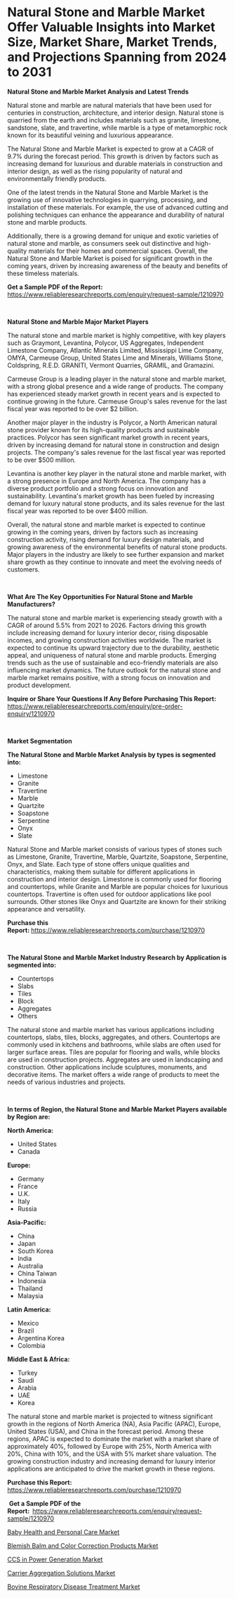 <p><h1>Natural Stone and Marble Market Offer Valuable Insights into Market Size, Market Share, Market Trends, and Projections Spanning from 2024 to 2031</h1></p><p><strong>Natural Stone and Marble Market Analysis and Latest Trends</strong></p>
<p><p>Natural stone and marble are natural materials that have been used for centuries in construction, architecture, and interior design. Natural stone is quarried from the earth and includes materials such as granite, limestone, sandstone, slate, and travertine, while marble is a type of metamorphic rock known for its beautiful veining and luxurious appearance.</p><p>The Natural Stone and Marble Market is expected to grow at a CAGR of 9.7% during the forecast period. This growth is driven by factors such as increasing demand for luxurious and durable materials in construction and interior design, as well as the rising popularity of natural and environmentally friendly products.</p><p>One of the latest trends in the Natural Stone and Marble Market is the growing use of innovative technologies in quarrying, processing, and installation of these materials. For example, the use of advanced cutting and polishing techniques can enhance the appearance and durability of natural stone and marble products.</p><p>Additionally, there is a growing demand for unique and exotic varieties of natural stone and marble, as consumers seek out distinctive and high-quality materials for their homes and commercial spaces. Overall, the Natural Stone and Marble Market is poised for significant growth in the coming years, driven by increasing awareness of the beauty and benefits of these timeless materials.</p></p>
<p><strong>Get a Sample PDF of the Report:&nbsp;</strong> <a href="https://www.reliableresearchreports.com/enquiry/request-sample/1210970">https://www.reliableresearchreports.com/enquiry/request-sample/1210970</a></p>
<p>&nbsp;</p>
<p><strong>Natural Stone and Marble Major Market Players</strong></p>
<p><p>The natural stone and marble market is highly competitive, with key players such as Graymont, Levantina, Polycor, US Aggregates, Independent Limestone Company, Atlantic Minerals Limited, Mississippi Lime Company, OMYA, Carmeuse Group, United States Lime and Minerals, Williams Stone, Coldspring, R.E.D. GRANITI, Vermont Quarries, GRAMIL, and Gramazini.</p><p>Carmeuse Group is a leading player in the natural stone and marble market, with a strong global presence and a wide range of products. The company has experienced steady market growth in recent years and is expected to continue growing in the future. Carmeuse Group's sales revenue for the last fiscal year was reported to be over $2 billion.</p><p>Another major player in the industry is Polycor, a North American natural stone provider known for its high-quality products and sustainable practices. Polycor has seen significant market growth in recent years, driven by increasing demand for natural stone in construction and design projects. The company's sales revenue for the last fiscal year was reported to be over $500 million.</p><p>Levantina is another key player in the natural stone and marble market, with a strong presence in Europe and North America. The company has a diverse product portfolio and a strong focus on innovation and sustainability. Levantina's market growth has been fueled by increasing demand for luxury natural stone products, and its sales revenue for the last fiscal year was reported to be over $400 million.</p><p>Overall, the natural stone and marble market is expected to continue growing in the coming years, driven by factors such as increasing construction activity, rising demand for luxury design materials, and growing awareness of the environmental benefits of natural stone products. Major players in the industry are likely to see further expansion and market share growth as they continue to innovate and meet the evolving needs of customers.</p></p>
<p>&nbsp;</p>
<p><strong>What Are The Key Opportunities For Natural Stone and Marble Manufacturers?</strong></p>
<p><p>The natural stone and marble market is experiencing steady growth with a CAGR of around 5.5% from 2021 to 2026. Factors driving this growth include increasing demand for luxury interior decor, rising disposable incomes, and growing construction activities worldwide. The market is expected to continue its upward trajectory due to the durability, aesthetic appeal, and uniqueness of natural stone and marble products. Emerging trends such as the use of sustainable and eco-friendly materials are also influencing market dynamics. The future outlook for the natural stone and marble market remains positive, with a strong focus on innovation and product development.</p></p>
<p><strong>Inquire or Share Your Questions If Any Before Purchasing This Report:</strong> <a href="https://www.reliableresearchreports.com/enquiry/pre-order-enquiry/1210970">https://www.reliableresearchreports.com/enquiry/pre-order-enquiry/1210970</a></p>
<p>&nbsp;</p>
<p><strong>Market Segmentation</strong></p>
<p><strong>The Natural Stone and Marble Market Analysis by types is segmented into:</strong></p>
<p><ul><li>Limestone</li><li>Granite</li><li>Travertine</li><li>Marble</li><li>Quartzite</li><li>Soapstone</li><li>Serpentine</li><li>Onyx</li><li>Slate</li></ul></p>
<p><p>Natural Stone and Marble market consists of various types of stones such as Limestone, Granite, Travertine, Marble, Quartzite, Soapstone, Serpentine, Onyx, and Slate. Each type of stone offers unique qualities and characteristics, making them suitable for different applications in construction and interior design. Limestone is commonly used for flooring and countertops, while Granite and Marble are popular choices for luxurious countertops. Travertine is often used for outdoor applications like pool surrounds. Other stones like Onyx and Quartzite are known for their striking appearance and versatility.</p></p>
<p><strong>Purchase this Report:&nbsp;</strong><a href="https://www.reliableresearchreports.com/purchase/1210970">https://www.reliableresearchreports.com/purchase/1210970</a></p>
<p>&nbsp;</p>
<p><strong>The Natural Stone and Marble Market Industry Research by Application is segmented into:</strong></p>
<p><ul><li>Countertops</li><li>Slabs</li><li>Tiles</li><li>Block</li><li>Aggregates</li><li>Others</li></ul></p>
<p><p>The natural stone and marble market has various applications including countertops, slabs, tiles, blocks, aggregates, and others. Countertops are commonly used in kitchens and bathrooms, while slabs are often used for larger surface areas. Tiles are popular for flooring and walls, while blocks are used in construction projects. Aggregates are used in landscaping and construction. Other applications include sculptures, monuments, and decorative items. The market offers a wide range of products to meet the needs of various industries and projects.</p></p>
<p>&nbsp;</p>
<p><strong>In terms of Region, the Natural Stone and Marble Market Players available by Region are:</strong></p>
<p>
    <p> <strong> North America: </strong>
        <ul>
            <li>United States</li>
            <li>Canada</li>
        </ul>
        </p> 
    <p> <strong> Europe: </strong>
        <ul>
            <li>Germany</li>
            <li>France</li>
            <li>U.K.</li>
            <li>Italy</li>
            <li>Russia</li>
        </ul>
        </p> 
    <p> <strong> Asia-Pacific: </strong>
        <ul>
            <li>China</li>
            <li>Japan</li>
            <li>South Korea</li>
            <li>India</li>
            <li>Australia</li>
            <li>China Taiwan</li>
            <li>Indonesia</li>
            <li>Thailand</li>
            <li>Malaysia</li>
        </ul>
        </p> 
    <p> <strong> Latin America: </strong>
        <ul>
            <li>Mexico</li>
            <li>Brazil</li>
            <li>Argentina Korea</li>
            <li>Colombia</li>
        </ul>
        </p> 
    <p> <strong> Middle East & Africa: </strong>
        <ul>
            <li>Turkey</li>
            <li>Saudi</li>
            <li>Arabia</li>
            <li>UAE</li>
            <li>Korea</li>
        </ul>
    </p>
    </p>
<p><p>The natural stone and marble market is projected to witness significant growth in the regions of North America (NA), Asia Pacific (APAC), Europe, United States (USA), and China in the forecast period. Among these regions, APAC is expected to dominate the market with a market share of approximately 40%, followed by Europe with 25%, North America with 20%, China with 10%, and the USA with 5% market share valuation. The growing construction industry and increasing demand for luxury interior applications are anticipated to drive the market growth in these regions.</p></p>
<p><strong>Purchase this Report: </strong><a href="https://www.reliableresearchreports.com/purchase/1210970">https://www.reliableresearchreports.com/purchase/1210970</a></p>
<p>&nbsp;<strong>Get a Sample PDF of the Report:&nbsp;&nbsp;</strong><a href="https://www.reliableresearchreports.com/enquiry/request-sample/1210970">https://www.reliableresearchreports.com/enquiry/request-sample/1210970</a></p>
<p><strong></strong></p>
<p><p><a href="https://medium.com/@olenwuckert56/baby-health-and-personal-care-market-research-report-its-history-and-forecast-2024-to-2031-8e5f092186fc">Baby Health and Personal Care Market</a></p><p><a href="https://medium.com/@pauladams6h/blemish-balm-and-color-correction-products-market-trends-forecast-and-competitive-analysis-to-6444d52525c5">Blemish Balm and Color Correction Products Market</a></p><p><a href="https://medium.com/@olenwuckert56/ccs-in-power-generation-market-size-reveals-the-best-marketing-channels-in-global-industry-9b43bef2371a">CCS in Power Generation Market</a></p><p><a href="https://medium.com/@olenwuckert56/analyzing-carrier-aggregation-solutions-market-global-industry-perspective-and-forecast-2024-to-ad70a1d02aea">Carrier Aggregation Solutions Market</a></p><p><a href="https://medium.com/@olenwuckert56/decoding-bovine-respiratory-disease-treatment-market-metrics-market-share-trends-and-growth-ce38654f05d5">Bovine Respiratory Disease Treatment Market</a></p></p>